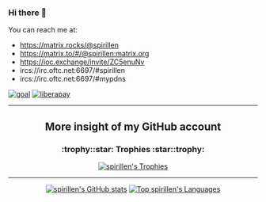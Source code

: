 ### Hi there 👋
You can reach me at:

- https://matrix.rocks/@spirillen
- https://matrix.to/#/@spirillen:matrix.org
- https://ioc.exchange/invite/ZC5enuNv
- ircs://irc.oftc.net:6697/#spirillen
- ircs://irc.oftc.net:6697/#mypdns

[![goal](https://mypdns.org/dl/fileproxy/?name=sp_goal_spirillen)](https://liberapay.com/spirillen/donate) [![liberapay](https://mypdns.org/dl/fileproxy/?name=sp_receives_spirillen)](https://liberapay.com/spirillen/donate)

---

<h2 align="center">More insight of my GitHub account</h2>
<h3 align="center">:trophy::star: Trophies :star::trophy:</h3>


<p align="center">
<a href="https://github.com/ryo-ma/github-profile-trophy"><img src="https://github-profile-trophy.vercel.app/?username=spirillen&amp;theme=darkhub" alt="spirillen&#39;s Trophies"></a>
</p>

---

<p align="center">
<a href="https://github.com/anuraghazra/github-readme-stats"><img src="https://github-readme-stats.vercel.app/api?username=spirillen&amp;count_private=true&amp;theme=chartreuse-dark&amp;show_icons=true&amp;include_all_commits=true" alt="spirillen&#39;s GitHub stats"></a> <a href="https://github.com/anuraghazra/github-readme-stats"><img src="https://github-readme-stats.vercel.app/api/top-langs/?username=spirillen&amp;langs_count=5&amp;theme=chartreuse-dark&amp;show_icons=true&amp;include_all_commits=true" alt="Top spirillen&#39;s Languages"></a>
</p>
